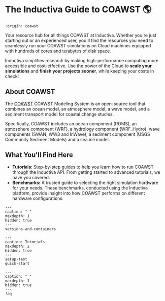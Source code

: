 # The Inductiva Guide to COAWST 🌎

```{banner}
:origin: coawst
```

Your resource hub for all things COAWST at Inductiva. Whether you're just starting out or an experienced user, you'll find the resources you need to seamlessly run your COAWST simulations on Cloud machines equipped with hundreds of cores and terabytes of disk space.

Inductiva simplifies research by making high-performance computing more accessible and cost-effective. Use the power of the Cloud to **scale your simulations** and **finish your projects sooner**, while keeping your costs in check!

## About COAWST
The [COAWST](https://www.usgs.gov/centers/whcmsc/science/coawst-a-coupled-ocean-atmosphere-wave-sediment-transport-modeling-system) COAWST Modeling System is an open-source tool that combines an ocean model, an atmosphere model, a wave model, and a sediment transport model for coastal change studies.

Specifically, COAWST includes an ocean component (ROMS), an atmosphere component (WRF), a hydrology component (WRF_Hydro), wave components (SWAN, WW3 and InWave), a sediment component (USGS Community Sediment Models) and a sea ice model.

## What You'll Find Here
- **Tutorials:** Step-by-step guides to help you learn how to run COAWST through the Inductiva API. From getting started to advanced tutorials, we have you covered.
- **Benchmarks:** A trusted guide to selecting the right simulation hardware for your needs. These benchmarks, conducted using the Inductiva platform, provide insight into how COAWST performs on different hardware configurations.


```{toctree}
---
caption: " "
maxdepth: 1
hidden: true
---
versions-and-containers
```


```{toctree}
---
caption: Tutorials
maxdepth: 2
hidden: true
---
setup-test
quick-start
```

```{toctree}
---
caption: " "
maxdepth: 1
hidden: true
---
faq
```
